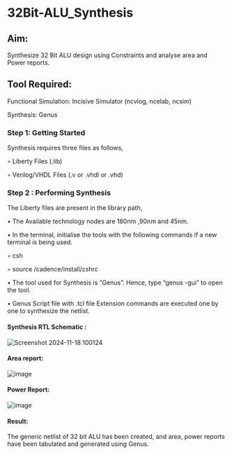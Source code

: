 # 32Bit-ALU_Synthesis

## Aim:

Synthesize 32 Bit ALU design using Constraints and analyse area and Power reports.

## Tool Required:

Functional Simulation: Incisive Simulator (ncvlog, ncelab, ncsim)

Synthesis: Genus

### Step 1: Getting Started

Synthesis requires three files as follows,

◦ Liberty Files (.lib)

◦ Verilog/VHDL Files (.v or .vhdl or .vhd)

### Step 2 : Performing Synthesis

The Liberty files are present in the library path,

• The Available technology nodes are 180nm ,90nm and 45nm.

• In the terminal, initialise the tools with the following commands if a new terminal is being
used.

◦ csh

◦ source /cadence/install/cshrc

• The tool used for Synthesis is “Genus”. Hence, type “genus -gui” to open the tool.

• Genus Script file with .tcl file Extension commands are executed one by one to synthesize the netlist.

#### Synthesis RTL Schematic :

![Screenshot 2024-11-18 100124](https://github.com/user-attachments/assets/ad6c8e3a-eddf-4ce1-91dc-231bab164014)

#### Area report:
![image](https://github.com/user-attachments/assets/6128a9ad-aaf3-462b-b05b-8699416ebbd8)


#### Power Report:
![image](https://github.com/user-attachments/assets/8e9a43ec-6674-4383-929b-7be1408d1677)



#### Result: 

The generic netlist of 32 bit ALU  has been created, and area, power reports have been tabulated and generated using Genus.
